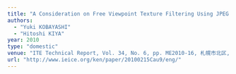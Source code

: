 ```yaml
---
title: "A Consideration on Free Viewpoint Texture Filtering Using JPEG 2000 Spatial Scalability"
authors:
  - "Yuki KOBAYASHI"
  - "Hitoshi KIYA"
year: 2010
type: "domestic"
venue: "ITE Technical Report, Vol. 34, No. 6, pp. ME2010-16, 札幌市北区, 2010-02-15."
url: "http://www.ieice.org/ken/paper/20100215Cau9/eng/"
---
```

